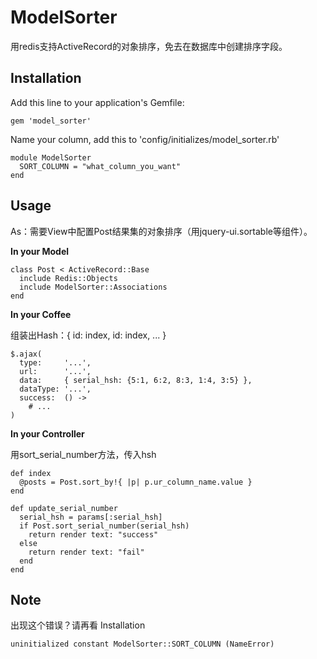 # ModelSorter

用redis支持ActiveRecord的对象排序，免去在数据库中创建排序字段。

## Installation

Add this line to your application's Gemfile:

    gem 'model_sorter'
    
Name your column, add this to 'config/initializes/model_sorter.rb'
```
module ModelSorter
  SORT_COLUMN = "what_column_you_want"
end
```
## Usage

As：需要View中配置Post结果集的对象排序（用jquery-ui.sortable等组件）。

__In your Model__

```
class Post < ActiveRecord::Base
  include Redis::Objects
  include ModelSorter::Associations
end
```

__In your Coffee__

组装出Hash：{ id: index, id: index, ... }

```
$.ajax(
  type:     '...',
  url:      '...',
  data:     { serial_hsh: {5:1, 6:2, 8:3, 1:4, 3:5} },
  dataType: '...',
  success:  () ->
    # ...
)
```

__In your Controller__

用sort_serial_number方法，传入hsh

```
def index
  @posts = Post.sort_by!{ |p| p.ur_column_name.value }
end

def update_serial_number
  serial_hsh = params[:serial_hsh]
  if Post.sort_serial_number(serial_hsh)
    return render text: "success"
  else
    return render text: "fail"
  end
end
```

## Note

出现这个错误？请再看 Installation

    uninitialized constant ModelSorter::SORT_COLUMN (NameError)
    




